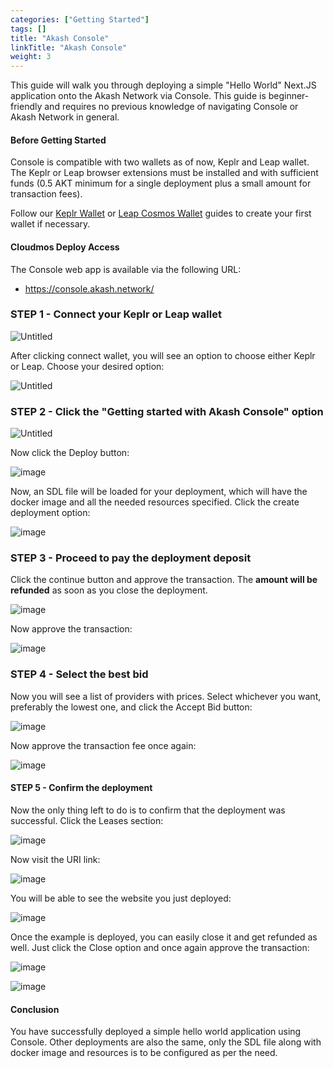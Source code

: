 ```yaml
---
categories: ["Getting Started"]
tags: []
title: "Akash Console"
linkTitle: "Akash Console"
weight: 3
---
```


This guide will walk you through deploying a simple "Hello World" Next.JS application onto the Akash Network via Console. This guide is beginner-friendly and requires no previous knowledge of navigating Console or Akash Network in general.

#### Before Getting Started

Console is compatible with two wallets as of now, Keplr and Leap wallet. The Keplr or Leap browser extensions must be installed and with sufficient funds (0.5 AKT minimum for a single deployment plus a small amount for transaction fees).

Follow our [Keplr Wallet](/docs/getting-started/token-and-wallets/#keplr-wallet) or [Leap Cosmos Wallet](/docs/getting-started/token-and-wallets/#leap-cosmos-wallet) guides to create your first wallet if necessary.

#### Cloudmos Deploy Access

The Console web app is available via the following URL:

- https://console.akash.network/

### STEP 1 - Connect your Keplr or Leap wallet

![Untitled](./assets/1.jpg)

After clicking connect wallet, you will see an option to choose either Keplr or Leap. Choose your desired option:

![Untitled](./assets/2.jpg)

### STEP 2 - Click the "Getting started with Akash Console" option

![Untitled](./assets/3.jpg)

Now click the Deploy button:

![image](./assets/4.png)

Now, an SDL file will be loaded for your deployment, which will have the docker image and all the needed resources specified. Click the create deployment option:

![image](./assets/5.png)

### STEP 3 - Proceed to pay the deployment deposit

Click the continue button and approve the transaction. The **amount will be refunded** as soon as you close the deployment.

![image](./assets/6.png)

Now approve the transaction:

![image](./assets/7.png)

### STEP 4 - Select the best bid

Now you will see a list of providers with prices. Select whichever you want, preferably the lowest one, and click the Accept Bid button:

![image](./assets/8.png)

Now approve the transaction fee once again:

![image](./assets/9.png)

#### STEP 5 - Confirm the deployment

Now the only thing left to do is to confirm that the deployment was successful. Click the Leases section:

![image](./assets/10.png)

Now visit the URI link:

![image](./assets/11.png)

You will be able to see the website you just deployed:

![image](./assets/12.png)

Once the example is deployed, you can easily close it and get refunded as well. Just click the Close option and once again approve the transaction:

![image](./assets/13.png)

![image](./assets/14.png)

#### Conclusion

You have successfully deployed a simple hello world application using Console. Other deployments are also the same, only the SDL file along with docker image and resources is to be configured as per the need.
